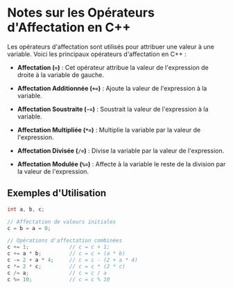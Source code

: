 # Notes sur les Opérateurs d'Affectation en C++

Les opérateurs d'affectation sont utilisés pour attribuer une valeur à une variable. Voici les principaux opérateurs d'affectation en C++ :

- **Affectation (`=`)** : Cet opérateur attribue la valeur de l'expression de droite à la variable de gauche.

- **Affectation Additionnée (`+=`)** : Ajoute la valeur de l'expression à la variable.

- **Affectation Soustraite (`-=`)** : Soustrait la valeur de l'expression à la variable.

- **Affectation Multipliée (`*=`)** : Multiplie la variable par la valeur de l'expression.

- **Affectation Divisée (`/=`)** : Divise la variable par la valeur de l'expression.

- **Affectation Modulée (`%=`)** : Affecte à la variable le reste de la division par la valeur de l'expression.

## Exemples d'Utilisation

```cpp
int a, b, c;

// Affectation de valeurs initiales
c = b = a = 0;

// Opérations d'affectation combinées
c += 1;             // c = c + 1;
c += a * b;         // c = c + (a * b)
c -= 2 + a * 4;     // c = c - (2 + a * 4)
c *= 2 * c;         // c = c * (2 * c)
c /= a;             // c = c / a
c %= 10;            // c = c % 10
